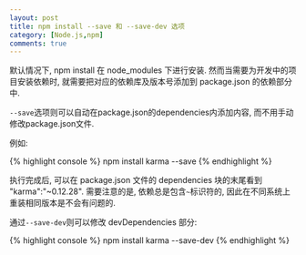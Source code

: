 ```yaml
---
layout: post
title: npm install --save 和 --save-dev 选项
category: [Node.js,npm]
comments: true
---
```


默认情况下, npm install 在 node_modules 下进行安装. 然而当需要为开发中的项目安装依赖时, 就需要把对应的依赖库及版本号添加到 package.json 的依赖部分中.

`--save`选项则可以自动在package.json的dependencies内添加内容, 而不用手动修改package.json文件.</br>

例如:

{% highlight console %}
npm install karma --save
{% endhighlight %}

执行完成后, 可以在 package.json 文件的 dependencies 块的末尾看到 "karma":"~0.12.28". 需要注意的是, 依赖总是包含`~`标识符的, 因此在不同系统上重装相同版本是不会有问题的.</br>

通过`--save-dev`则可以修改 devDependencies 部分:

{% highlight console %}
npm install karma --save-dev
{% endhighlight %}